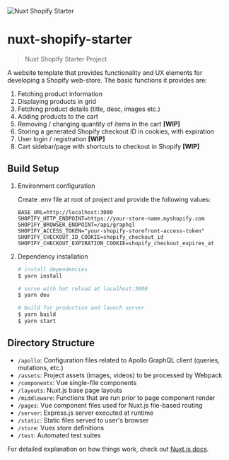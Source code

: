 ![Nuxt Shopify Starter](https://github.com/dan-valinotti/nut-shopify-starter/blob/master/static/img/nuxt-shopify-starter.png)

# nuxt-shopify-starter

> Nuxt Shopify Starter Project

A website template that provides functionality and UX elements for developing a Shopify web-store. The basic functions it provides are:

1. Fetching product information
2. Displaying products in grid
3. Fetching product details (title, desc, images etc.)
4. Adding products to the cart
5. Removing / changing quantity of items in the cart **[WIP]**
6. Storing a generated Shopify checkout ID in cookies, with expiration
7. User login / registration **[WIP]**
8. Cart sidebar/page with shortcuts to checkout in Shopify **[WIP]**

## Build Setup

1. Environment configuration

   Create .env file at root of project and provide the following values:

   ```
   BASE_URL=http://localhost:3000
   SHOPIFY_HTTP_ENDPOINT=https://your-store-name.myshopify.com
   SHOPIFY_BROWSER_ENDPOINT=/api/graphql
   SHOPIFY_ACCESS_TOKEN="your-shopify-storefront-access-token"
   SHOPIFY_CHECKOUT_ID_COOKIE=shopify_checkout_id
   SHOPIFY_CHECKOUT_EXPIRATION_COOKIE=shopify_checkout_expires_at
   ```

2. Dependency installation

   ```bash
   # install dependencies
   $ yarn install

   # serve with hot reload at localhost:3000
   $ yarn dev

   # build for production and launch server
   $ yarn build
   $ yarn start
   ```

## Directory Structure

- `/apollo`: Configuration files related to Apollo GraphQL client (queries, mutations, etc.)
- `/assets`: Project assets (images, videos) to be processed by Webpack
- `/components`: Vue single-file components
- `/layouts`: Nuxt.js base page layouts
- `/middleware`: Functions that are run prior to page component render
- `/pages`: Vue component files used for Nuxt.js file-based routing
- `/server`: Express.js server executed at runtime
- `/static`: Static files served to user's browser
- `/store`: Vuex store definitions
- `/test`: Automated test suites

For detailed explanation on how things work, check out [Nuxt.js docs](https://nuxtjs.org).
